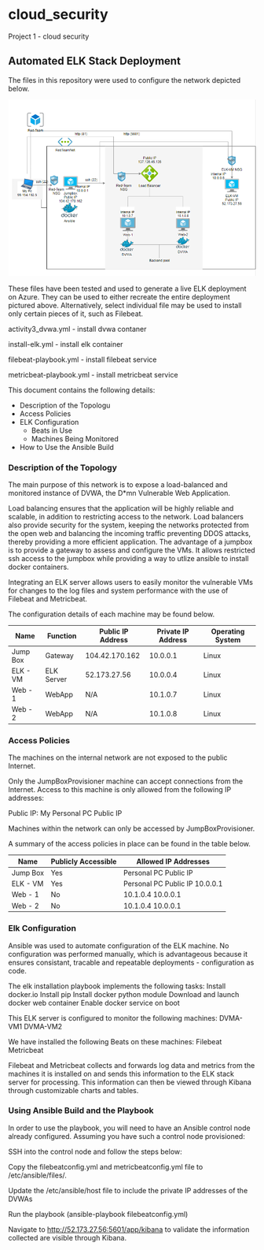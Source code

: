 # cloud_security
Project 1 - cloud security
## Automated ELK Stack Deployment

The files in this repository were used to configure the network depicted below.

![image](https://github.com/melvyn10/cloud_security/blob/main/Screenshot2021-08-05-202536.png)

These files have been tested and used to generate a live ELK deployment on Azure. They can be used to either recreate the entire deployment pictured above. Alternatively, select individual file may be used to install only certain pieces of it, such as Filebeat.

 activity3_dvwa.yml - install dvwa contaner
 
 install-elk.yml - install elk container
 
 filebeat-playbook.yml - install filebeat service
 
 metricbeat-playbook.yml - install metricbeat service
 
This document contains the following details:
- Description of the Topologu
- Access Policies
- ELK Configuration
  - Beats in Use
  - Machines Being Monitored
- How to Use the Ansible Build


### Description of the Topology

The main purpose of this network is to expose a load-balanced and monitored instance of DVWA, the D*mn Vulnerable Web Application.

Load balancing ensures that the application will be highly reliable and scalable, in addition to restricting access to the network.
Load balancers also provide security for the system, keeping the networks protected from the open web and balancing the incoming traffic preventing DDOS attacks, thereby providing a more efficient application. 
The advantage of a jumpbox is to provide a gateway to assess and configure the VMs.  It allows restricted ssh access to the jumpbox while providing a way to utlize ansible to install docker containers.

Integrating an ELK server allows users to easily monitor the vulnerable VMs for changes to the log files and system performance with the use of Filebeat and Metricbeat. 

The configuration details of each machine may be found below.

| Name     | Function   | Public IP Address | Private IP Address | Operating System |
|----------|------------|-------------------|--------------------|------------------|
| Jump Box | Gateway    | 104.42.170.162    | 10.0.0.1           | Linux            |
| ELK - VM | ELK Server | 52.173.27.56      | 10.0.0.4           | Linux            |
| Web - 1  | WebApp     |       N/A         | 10.1.0.7           | Linux            |
| Web - 2  | WebApp     |       N/A         | 10.1.0.8           | Linux            |

### Access Policies

The machines on the internal network are not exposed to the public Internet. 

Only the JumpBoxProvisioner machine can accept connections from the Internet. Access to this machine is only allowed from the following IP addresses:

Public IP: My Personal PC Public IP

Machines within the network can only be accessed by JumpBoxProvisioner.

A summary of the access policies in place can be found in the table below.

| Name     | Publicly Accessible | Allowed IP Addresses          |
|----------|---------------------|-------------------------------|
| Jump Box | Yes                 |Personal PC Public IP          |
| ELK - VM | Yes                 |Personal PC Public IP 10.0.0.1 |
| Web - 1  | No                  | 10.1.0.4  10.0.0.1            |
| Web - 2  | No                  | 10.1.0.4  10.0.0.1            |

### Elk Configuration

Ansible was used to automate configuration of the ELK machine. No configuration was performed manually, which is advantageous because it ensures consistant, tracable and repeatable deployments - configuration as code.

The elk installation playbook implements the following tasks:
Install docker.io
Install pip
Install docker python module
Download and launch docker web container
Enable docker service on boot

This ELK server is configured to monitor the following machines:
DVMA-VM1
DVMA-VM2

We have installed the following Beats on these machines:
Filebeat
Metricbeat

Filebeat and Metricbeat collects and forwards log data and metrics from the machines it is installed on and sends this information to the ELK stack server for processing. This information can then be viewed through Kibana through customizable charts and tables.

### Using Ansible Build and the Playbook

In order to use the playbook, you will need to have an Ansible control node already configured. Assuming you have such a control node provisioned:

SSH into the control node and follow the steps below:

Copy the filebeatconfig.yml and metricbeatconfig.yml file to /etc/ansible/files/.

Update the /etc/ansible/host file to include the private IP addresses of the DVWAs

Run the playbook (ansible-playbook filebeatconfig.yml)

Navigate to http://52.173.27.56:5601/app/kibana to validate the information collected are visible through Kibana.

